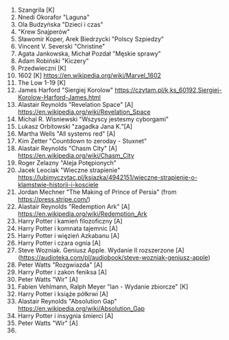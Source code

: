 1. Szangrila [K]
2. Nnedi Okorafor "Laguna"
3. Ola Budzyńska "Dzieci i czas"
4. "Krew Snajperów"
5. Sławomir Koper, Arek Biedrzycki "Polscy Szpiedzy"
6. Vincent V. Severski "Christine"
7. Agata Jankowska, Michał Pozdał "Męskie sprawy"
8. Adam Robiński "Kiczery"
9. Przedwieczni [K]
10. 1602 [K] https://en.wikipedia.org/wiki/Marvel_1602
11. The Low 1-19 [K]
12. James Harford "Siergiej Korolow" https://czytam.pl/k,ks_60192,Siergiej-Korolow-Harford-James.html
13. Alastair Reynolds "Revelation Space" [A] https://en.wikipedia.org/wiki/Revelation_Space
14. Michal R. Wisniewski "Wszyscy jestesmy cyborgami" 
15. Lukasz Orbitowski "zagadka Jana K."[A]
16. Martha Wells "All systems red" [A]
17. Kim Zetter "Countdown to zeroday - Stuxnet"
18. Alastair Reynolds "Chasm City" [A] https://en.wikipedia.org/wiki/Chasm_City
19. Roger Zelazny "Aleja Potępionych"
20. Jacek Leociak "Wieczne strapienie" https://lubimyczytac.pl/ksiazka/4942151/wieczne-strapienie-o-klamstwie-historii-i-kosciele
21. Jordan Mechner "The Making of Prince of Persia" (from https://press.stripe.com/)
22. Alastair Reynolds "Redemption Ark" [A] https://en.wikipedia.org/wiki/Redemption_Ark
23. Harry Potter i kamień filozoficzny [A]
24. Harry Potter i komnata tajemnic [A]
25. Harry Potter i więzień Azkabanu [A]
26. Harry Potter i czara ognia [A]
27. Steve Wozniak. Geniusz Apple. Wydanie II rozszerzone [A] (https://audioteka.com/pl/audiobook/steve-wozniak-geniusz-apple)
28. Peter Watts "Rozgwiazda" [A]
29. Harry Potter i zakon feniksa [A]
30. Peter Watts "Wir" [A]
31. Fabien Vehlmann, Ralph Meyer "Ian - Wydanie zbiorcze" [K]
32. Harry Potter i książe półkrwi [A]
33. Alastair Reynolds "Absolution Gap" https://en.wikipedia.org/wiki/Absolution_Gap
34. Harry Potter i insygnia śmierci [A]
35. Peter Watts "Wir" [A]
36. 
